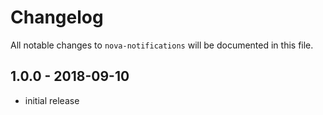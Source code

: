 # Changelog

All notable changes to `nova-notifications` will be documented in this file.


## 1.0.0 - 2018-09-10

- initial release